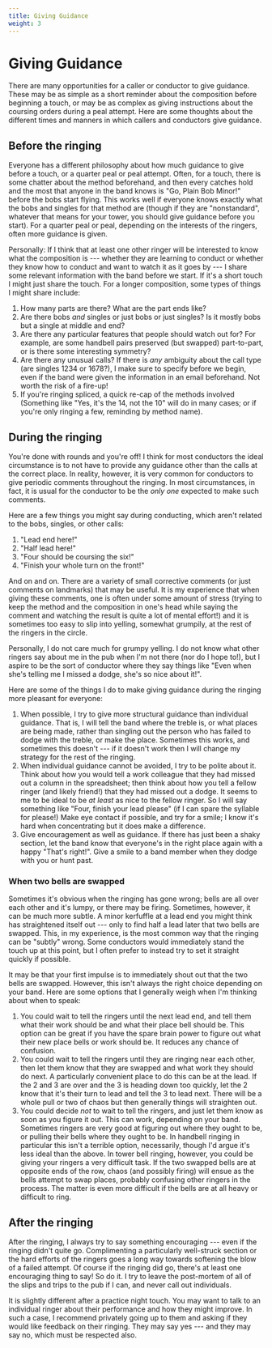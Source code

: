 ```yaml
---
title: Giving Guidance
weight: 3
---
```


# Giving Guidance

There are many opportunities for a caller or conductor to give guidance. These may be as simple as a short reminder about the composition before beginning a touch, or may be as complex as giving instructions about the coursing orders during a peal attempt. Here are some thoughts about the different times and manners in which callers and conductors give guidance.

## Before the ringing

Everyone has a different philosophy about how much guidance to give before a touch, or a quarter peal or peal attempt. Often, for a touch, there is some chatter about the method beforehand, and then every catches hold and the most that anyone in the band knows is "Go, Plain Bob Minor!" before the bobs start flying. This works well if everyone knows exactly what the bobs and singles for that method are (though if they are "nonstandard", whatever that means for your tower, you should give guidance before you start). For a quarter peal or peal, depending on the interests of the ringers, often more guidance is given. 

Personally: If I think that at least one other ringer will be interested to know what the composition is --- whether they are learning to conduct or whether they know how to conduct and want to watch it as it goes by --- I share some relevant information with the band before we start. If it's a short touch I might just share the touch. For a longer composition, some types of things I might share include:

1. How many parts are there? What are the part ends like?
2. Are there bobs _and_ singles or just bobs or just singles? Is it mostly bobs but a single at middle and end? 
3. Are there any particular features that people should watch out for? For example, are some handbell pairs preserved (but swapped) part-to-part, or is there some interesting symmetry?
4. Are there any unusual calls? If there is _any_ ambiguity about the call type (are singles 1234 or 1678?), I make sure to specify before we begin, even if the band were given the information in an email beforehand. Not worth the risk of a fire-up!
5. If you're ringing spliced, a quick re-cap of the methods involved (Something like "Yes, it's the 14, not the 10" will do in many cases; or if you're only ringing a few, reminding by method name).

## During the ringing

You're done with rounds and you're off! I think for most conductors the ideal circumstance is to not have to provide any guidance other than the calls at the correct place. In reality, however, it is very common for conductors to give periodic comments throughout the ringing. In most circumstances, in fact, it is usual for the conductor to be the _only one_ expected to make such comments. 

Here are a few things you might say during conducting, which aren't related to the bobs, singles, or other calls:

1. "Lead end here!"
2. "Half lead here!"
3. "Four should be coursing the six!"
4. "Finish your whole turn on the front!"

And on and on. There are a variety of small corrective comments (or just comments on landmarks) that may be useful. It is my experience that when giving these comments, one is often under some amount of stress (trying to keep the method and the composition in one's head while saying the comment and watching the result is quite a lot of mental effort!) and it is sometimes too easy to slip into yelling, somewhat grumpily, at the rest of the ringers in the circle. 

Personally, I do not care much for grumpy yelling. I do not know what other ringers say about me in the pub when I'm not there (nor do I hope to!), but I aspire to be the sort of conductor where they say things like "Even when she's telling me I missed a dodge, she's so nice about it!".

Here are some of the things I do to make giving guidance during the ringing more pleasant for everyone:

1. When possible, I try to give more structural guidance than individual guidance. That is, I will tell the band where the treble is, or what places are being made, rather than singling out the person who has failed to dodge with the treble, or make the place. Sometimes this works, and sometimes this doesn't --- if it doesn't work then I will change my strategy for the rest of the ringing.
2. When individual guidance cannot be avoided, I try to be polite about it. Think about how you would tell a work colleague that they had missed out a column in the spreadsheet; then think about how you tell a fellow ringer (and likely friend!) that they had missed out a dodge. It seems to me to be ideal to be _at least_ as nice to the fellow ringer. So I will say something like "Four, finish your lead please" (if I can spare the syllable for please!) Make eye contact if possible, and try for a smile; I know it's hard when concentrating but it does make a difference.
3. Give encouragement as well as guidance. If there has just been a shaky section, let the band know that everyone's in the right place again with a happy "That's right!". Give a smile to a band member when they dodge with you or hunt past.

### When two bells are swapped

Sometimes it's obvious when the ringing has gone wrong; bells are all over each other and it's lumpy, or there may be firing. Sometimes, however, it can be much more subtle. A minor kerfuffle at a lead end you might think has straightened itself out --- only to find half a lead later that two bells are swapped. This, in my experience, is the most common way that the ringing can be "subtly" wrong. Some conductors would immediately stand the touch up at this point, but I often prefer to instead try to set it straight quickly if possible. 

It may be that your first impulse is to immediately shout out that the two bells are swapped. However, this isn't always the right choice depending on your band. Here are some options that I generally weigh when I'm thinking about when to speak:

1. You could wait to tell the ringers until the next lead end, and tell them what their work should be and what their place bell should be. This option can be great if you have the spare brain power to figure out what their new place bells or work should be. It reduces any chance of confusion.
2. You could wait to tell the ringers until they are ringing near each other, then let them know that they are swapped and what work they should do next. A particularly convenient place to do this can be at the lead. If the 2 and 3 are over and the 3 is heading down too quickly, let the 2 know that it's their turn to lead and tell the 3 to lead next. There will be a whole pull or two of chaos but then generally things will straighten out.
3. You could decide _not_ to wait to tell the ringers, and just let them know as soon as you figure it out. This can work, depending on your band. Sometimes ringers are very good at figuring out where they ought to be, or pulling their bells where they ought to be. In handbell ringing in particular this isn't a terrible option, necessarily, though I'd argue it's less ideal than the above. In tower bell ringing, however, you could be giving your ringers a very difficult task. If the two swapped bells are at opposite ends of the row, chaos (and possibly firing) will ensue as the bells attempt to swap places, probably confusing other ringers in the process. The matter is even more difficult if the bells are at all heavy or difficult to ring.


## After the ringing

After the ringing, I always try to say something encouraging --- even if the ringing didn't quite go. Complimenting a particularly well-struck section or the hard efforts of the ringers goes a long way towards softening the blow of a failed attempt. Of course if the ringing did go, there's at least one encouraging thing to say! So do it. I try to leave the post-mortem of all of the slips and trips to the pub if I can, and never call out individuals.

It is slightly different after a practice night touch. You may want to talk to an individual ringer about their performance and how they might improve. In such a case, I recommend privately going up to them and asking if they would like feedback on their ringing. They may say yes --- and they may say no, which must be respected also. 






